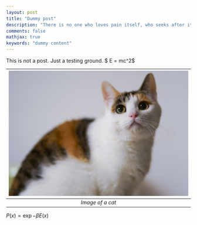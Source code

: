 ```yaml
---
layout: post
title: "Dummy post"
description: "There is no one who loves pain itself, who seeks after it and wants to have it, simply because it is pain..."
comments: false
mathjax: true
keywords: "dummy content"
---
```



This is not a post. Just a testing ground.
$ E = mc^2$

| ![Image of cat](/assets/images/cat.jpg) |
|:--:|
| *Image of a cat* |
$P(x) = \exp{-\beta E(x)}$
